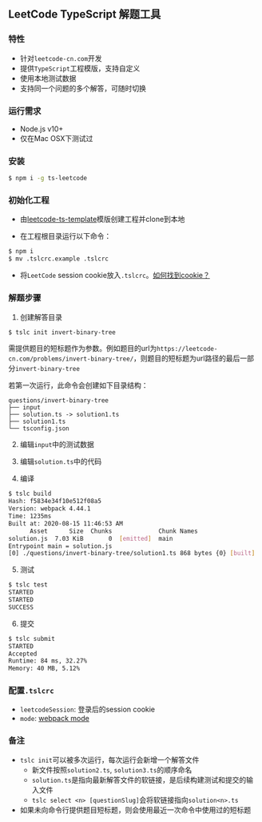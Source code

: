 ## LeetCode TypeScript 解题工具

### 特性
* 针对`leetcode-cn.com`开发
* 提供`TypeScript`工程模版，支持自定义
* 使用本地测试数据
* 支持同一个问题的多个解答，可随时切换

### 运行需求

* Node.js v10+
* 仅在Mac OSX下测试过

### 安装

```bash
$ npm i -g ts-leetcode
```

### 初始化工程

* 由[leetcode-ts-template](https://github.com/qszhu/leetcode-ts-template)模版创建工程并clone到本地

* 在工程根目录运行以下命令：

```bash
$ npm i
$ mv .tslcrc.example .tslcrc
```

* 将`LeetCode` session cookie放入`.tslcrc`。[如何找到cookie？](docs/cookie.md)

### 解题步骤

1. 创建解答目录

```bash
$ tslc init invert-binary-tree
```

需提供题目的短标题作为参数。例如题目的url为`https://leetcode-cn.com/problems/invert-binary-tree/`，则题目的短标题为url路径的最后一部分`invert-binary-tree`

若第一次运行，此命令会创建如下目录结构：

```
questions/invert-binary-tree
├── input
├── solution.ts -> solution1.ts
├── solution1.ts
└── tsconfig.json
```

2. 编辑`input`中的测试数据

3. 编辑`solution.ts`中的代码

4. 编译

```bash
$ tslc build
Hash: f5834e34f10e512f08a5
Version: webpack 4.44.1
Time: 1235ms
Built at: 2020-08-15 11:46:53 AM
      Asset      Size  Chunks             Chunk Names
solution.js  7.03 KiB       0  [emitted]  main
Entrypoint main = solution.js
[0] ./questions/invert-binary-tree/solution1.ts 868 bytes {0} [built]
```

5. 测试

```bash
$ tslc test
STARTED
STARTED
SUCCESS
```

6. 提交

```bash
$ tslc submit
STARTED
Accepted
Runtime: 84 ms, 32.27%
Memory: 40 MB, 5.12%
```

### 配置`.tslcrc`

* `leetcodeSession`: 登录后的session cookie
* `mode`: [webpack mode](https://webpack.js.org/configuration/mode/)

### 备注

* `tslc init`可以被多次运行，每次运行会新增一个解答文件
  * 新文件按照`solution2.ts`, `solution3.ts`的顺序命名
  * `solution.ts`是指向最新解答文件的软链接，是后续构建测试和提交的输入文件
  * `tslc select <n> [questionSlug]`会将软链接指向`solution<n>.ts`
* 如果未向命令行提供题目短标题，则会使用最近一次命令中使用过的短标题
